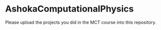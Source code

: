 # AshokaComputationalPhysics

Please upload the projects you did in the MCT course into this repository. 

